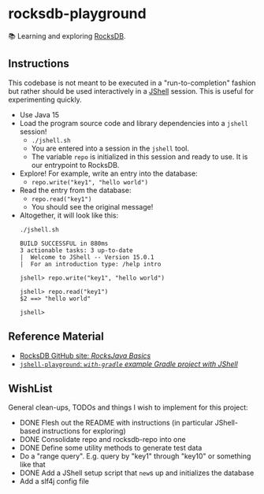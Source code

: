 # rocksdb-playground

📚 Learning and exploring [RocksDB](https://github.com/facebook/rocksdb).

## Instructions

This codebase is not meant to be executed in a "run-to-completion" fashion but rather should be used interactively in a
[JShell](http://openjdk.java.net/jeps/222) session. This is useful for experimenting quickly.

* Use Java 15
* Load the program source code and library dependencies into a `jshell` session!
    * `./jshell.sh`
    * You are entered into a session in the `jshell` tool.
    * The variable `repo` is initialized in this session and ready to use. It is our entrypoint to RocksDB. 
* Explore! For example, write an entry into the database:
    * `repo.write("key1", "hello world")`
* Read the entry from the database:
    * `repo.read("key1")`
    * You should see the original message!
* Altogether, it will look like this:
    ```
    ./jshell.sh
    
    BUILD SUCCESSFUL in 880ms
    3 actionable tasks: 3 up-to-date
    |  Welcome to JShell -- Version 15.0.1
    |  For an introduction type: /help intro
    
    jshell> repo.write("key1", "hello world")
    
    jshell> repo.read("key1")
    $2 ==> "hello world"
    
    jshell>
    ```

## Reference Material

* [RocksDB GitHub site: *RocksJava Basics*](https://github.com/facebook/rocksdb/wiki/RocksJava-Basics)
* [`jshell-playground`: *`with-gradle` example Gradle project with JShell*](https://github.com/dgroomes/jshell-playground)

## WishList

General clean-ups, TODOs and things I wish to implement for this project:

* DONE Flesh out the README with instructions (in particular JShell-based instructions for exploring)
* DONE Consolidate repo and rocksdb-repo into one
* DONE Define some utility methods to generate test data
* Do a "range query". E.g. query by "key1" through "key10" or something like that
* DONE Add a JShell setup script that `new`s up and initializes the database
* Add a slf4j config file
